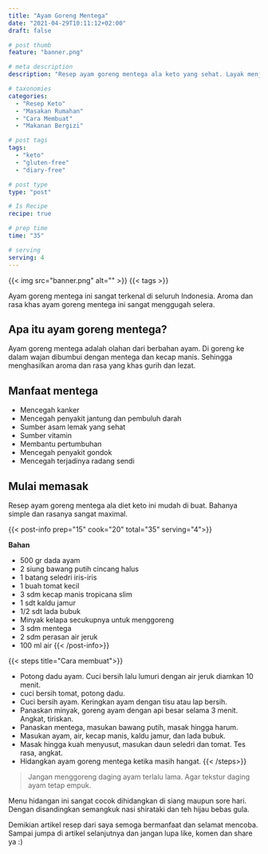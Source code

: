 ```yaml
---
title: "Ayam Goreng Mentega"
date: "2021-04-29T10:11:12+02:00"
draft: false

# post thumb
feature: "banner.png"

# meta description
description: "Resep ayam goreng mentega ala keto yang sehat. Layak menjadi menu hidangan sehari-hari."

# taxonomies
categories:
  - "Resep Keto"
  - "Masakan Rumahan"
  - "Cara Membuat"
  - "Makanan Bergizi"

# post tags
tags:
  - "keto"
  - "gluten-free"
  - "diary-free"

# post type
type: "post"

# Is Recipe
recipe: true

# prep time
time: "35"

# serving
serving: 4
---
```


{{< img src="banner.png" alt="" >}}
{{< tags >}}

Ayam goreng mentega ini sangat terkenal di seluruh Indonesia. Aroma dan rasa khas ayam goreng mentega ini sangat menggugah selera.

## Apa itu ayam goreng mentega?

Ayam goreng mentega adalah olahan dari berbahan ayam. Di goreng ke dalam wajan dibumbui dengan mentega dan kecap manis. Sehingga menghasilkan aroma dan rasa yang khas gurih dan lezat.

## Manfaat mentega

-   Mencegah kanker
-   Mencegah penyakit jantung dan pembuluh darah
-   Sumber asam lemak yang sehat
-   Sumber vitamin
-   Membantu pertumbuhan
-   Mencegah penyakit gondok
-   Mencegah terjadinya radang sendi

## Mulai memasak

Resep ayam goreng mentega ala diet keto ini mudah di buat. Bahanya simple dan rasanya sangat maximal.

{{< post-info prep="15" cook="20" total="35" serving="4">}}

__Bahan__

-   500 gr dada ayam
-   2 siung bawang putih cincang halus
-   1 batang seledri iris-iris
-   1 buah tomat kecil
-   3 sdm kecap manis tropicana slim
-   1 sdt kaldu jamur
-   1/2 sdt lada bubuk
-   Minyak kelapa secukupnya untuk menggoreng
-   3 sdm mentega
-   2 sdm perasan air jeruk
-   100 ml air
{{< /post-info>}}

{{< steps title="Cara membuat">}}
-   Potong dadu ayam. Cuci bersih lalu lumuri dengan air jeruk diamkan 10 menit.
-   cuci bersih tomat, potong dadu.
-   Cuci bersih ayam. Keringkan ayam dengan tisu atau lap bersih.
-   Panaskan minyak, goreng ayam dengan api besar selama 3 menit. Angkat, tiriskan.
-   Panaskan mentega, masukan bawang putih, masak hingga harum.
-   Masukan ayam, air, kecap manis, kaldu jamur, dan lada bubuk.
-   Masak hingga kuah menyusut, masukan daun seledri dan tomat. Tes rasa, angkat.
-   Hidangkan ayam goreng mentega ketika masih hangat.
{{< /steps>}}

> Jangan menggoreng daging ayam terlalu lama. Agar tekstur daging ayam tetap empuk.

Menu hidangan ini sangat cocok dihidangkan di siang maupun sore hari. Dengan disandingkan semangkuk nasi shirataki dan teh hijau bebas gula.

Demikian artikel resep dari saya semoga bermanfaat dan selamat mencoba. Sampai jumpa di artikel selanjutnya dan jangan lupa like, komen dan share ya :)